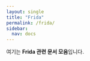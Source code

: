 ```yaml
---
layout: single
title: "Frida"
permalink: /frida/
sidebar:
  nav: docs
---
```


여기는 **Frida 관련 문서 모음**입니다.  
